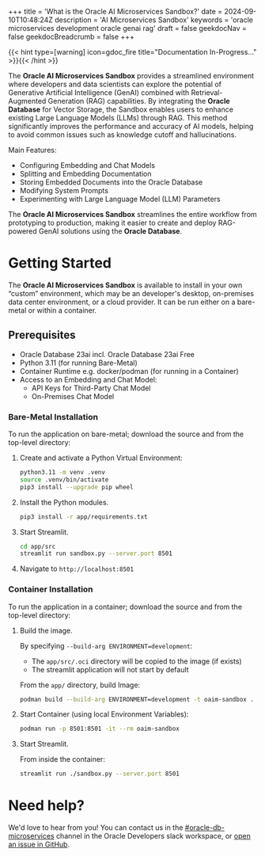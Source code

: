 +++
title = 'What is the Oracle AI Microservices Sandbox?'
date = 2024-09-10T10:48:24Z
description = 'AI Microservices Sandbox'
keywords = 'oracle microservices development oracle genai rag'
draft = false
geekdocNav = false
geekdocBreadcrumb = false
+++

{{< hint type=[warning] icon=gdoc_fire title="Documentation In-Progress..." >}}{{< /hint >}}

The **Oracle AI Microservices Sandbox** provides a streamlined environment where developers and data scientists can explore the potential of Generative Artificial Intelligence (GenAI) combined with Retrieval-Augmented Generation (RAG) capabilities. By integrating the **Oracle Database** for Vector Storage, the Sandbox enables users to enhance existing Large Language Models (LLMs) through RAG. This method significantly improves the performance and accuracy of AI models, helping to avoid common issues such as knowledge cutoff and hallucinations.

Main Features:

- Configuring Embedding and Chat Models
- Splitting and Embedding Documentation
- Storing Embedded Documents into the Oracle Database
- Modifying System Prompts
- Experimenting with Large Language Model (LLM) Parameters

The **Oracle AI Microservices Sandbox** streamlines the entire workflow from prototyping to production, making it easier to create and deploy RAG-powered GenAI solutions using the **Oracle Database**.

# Getting Started

The **Oracle AI Microservices Sandbox** is available to install in your own “custom” environment, which may be an developer's desktop, on-premises data center environment, or a cloud provider. It can be run either on a bare-metal or within a container.

## Prerequisites

- Oracle Database 23ai incl. Oracle Database 23ai Free
- Python 3.11 (for running Bare-Metal)
- Container Runtime e.g. docker/podman (for running in a Container)
- Access to an Embedding and Chat Model:
  - API Keys for Third-Party Chat Model
  - On-Premises Chat Model

### Bare-Metal Installation

To run the application on bare-metal; download the source and from the top-level directory:

1. Create and activate a Python Virtual Environment:

   ```bash
   python3.11 -m venv .venv
   source .venv/bin/activate
   pip3 install --upgrade pip wheel
   ```

1. Install the Python modules.

   ```bash
   pip3 install -r app/requirements.txt
   ```

1. Start Streamlit.

   ```bash
   cd app/src
   streamlit run sandbox.py --server.port 8501
   ```

1. Navigate to `http://localhost:8501`

### Container Installation

To run the application in a container; download the source and from the top-level directory:

1. Build the image.

   By specifying `--build-arg ENVIRONMENT=development`:

   - The `app/src/.oci` directory will be copied to the image (if exists)
   - The streamlit application will not start by default

   From the `app/` directory, build Image:

   ```bash
   podman build --build-arg ENVIRONMENT=development -t oaim-sandbox .
   ```

1. Start Container (using local Environment Variables):

   ```bash
   podman run -p 8501:8501 -it --rm oaim-sandbox
   ```

1. Start Streamlit.

   From inside the container:

   ```bash
   streamlit run ./sandbox.py --server.port 8501
   ```

# Need help?

We'd love to hear from you! You can contact us in the
[#oracle-db-microservices](https://oracledevs.slack.com/archives/C06L9CDGR6Z) channel in the
Oracle Developers slack workspace, or [open an issue in GitHub](https://github.com/oracle-samples/oaim-sandbox/issues/new).

